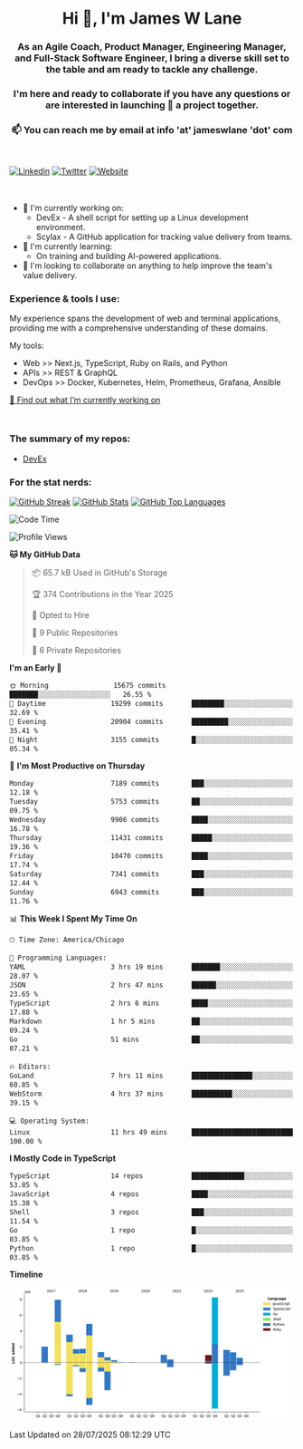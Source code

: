 <h1 align="center">Hi 👋, I'm James W Lane</h1>
<h3 align="center">As an Agile Coach, Product Manager, Engineering Manager, and Full-Stack Software Engineer, I bring a diverse skill set to the table and am ready to tackle any challenge.</h3>
<h3 align="center">I'm here and ready to collaborate if you have any questions or are interested in launching 🚀 a project together.</h3>

<div style="margin-top: 16px;" />

<h3 align="center">📫 You can reach me by email at info 'at' jameswlane 'dot' com</h3>

<div style="margin-top: 48px;" />

[![Linkedin](https://img.shields.io/badge/LinkedIn-0077B5?style=for-the-badge&logo=linkedin&logoColor=white)](https://www.linkedin.com/in/jameswlane/)
[![Twitter](https://img.shields.io/badge/Twitter-1DA1F2?style=for-the-badge&logo=twitter&logoColor=white)](https://x.com/jameswlane)
[![Website](https://img.shields.io/website?down_color=red&down_message=offline&style=for-the-badge&up_color=green&up_message=up&url=https%3A%2F%2Fwww.jameswlane.com)](https://www.jameswlane.com)

<div style="margin-top: 48px;" />

- 🔭 I'm currently working on:
  - DevEx - A shell script for setting up a Linux development environment.
  - Scylax - A GitHub application for tracking value delivery from teams.
- 🌱 I'm currently learning:
  - On training and building AI-powered applications.
- 👯 I'm looking to collaborate on anything to help improve the team's value delivery.

### Experience & tools I use:

My experience spans the development of web and terminal applications, providing me with a comprehensive understanding of these domains.

My tools:
- Web >> Next.js, TypeScript, Ruby on Rails, and Python
- APIs >> REST & GraphQL
- DevOps >> Docker, Kubernetes, Helm, Prometheus, Grafana, Ansible

[🔭 Find out what I’m currently working on](https://www.jameswlane.com/now)  

<div style="margin-top: 50px;"/>

### The summary of my repos:
- [DevEx](https://github.com/jameswlane/devex)  

### For the stat nerds:
[![GitHub Streak](https://github-readme-streak-stats.herokuapp.com?user=jameswlane&theme=tokyonight)](https://git.io/streak-stats)
[![GitHub Stats](https://github-readme-stats.vercel.app/api?username=jameswlane&show_icons=true&theme=tokyonight)](https://github-readme-stats.vercel.app)
[![GitHub Top Languages](https://github-readme-stats.vercel.app/api/top-langs?username=jameswlane&show_icons=true&locale=en&layout=compact&theme=tokyonight)](https://github-readme-stats.vercel.app)

<!--START_SECTION:waka-->
![Code Time](http://img.shields.io/badge/Code%20Time-671%20hrs%201%20min-blue)

![Profile Views](http://img.shields.io/badge/Profile%20Views-0-blue)

**🐱 My GitHub Data** 

> 📦 65.7 kB Used in GitHub's Storage 
 > 
> 🏆 374 Contributions in the Year 2025
 > 
> 💼 Opted to Hire
 > 
> 📜 9 Public Repositories 
 > 
> 🔑 6 Private Repositories 
 > 
**I'm an Early 🐤** 

```text
🌞 Morning                15675 commits       ███████░░░░░░░░░░░░░░░░░░   26.55 % 
🌆 Daytime                19299 commits       ████████░░░░░░░░░░░░░░░░░   32.69 % 
🌃 Evening                20904 commits       █████████░░░░░░░░░░░░░░░░   35.41 % 
🌙 Night                  3155 commits        █░░░░░░░░░░░░░░░░░░░░░░░░   05.34 % 
```
📅 **I'm Most Productive on Thursday** 

```text
Monday                   7189 commits        ███░░░░░░░░░░░░░░░░░░░░░░   12.18 % 
Tuesday                  5753 commits        ██░░░░░░░░░░░░░░░░░░░░░░░   09.75 % 
Wednesday                9906 commits        ████░░░░░░░░░░░░░░░░░░░░░   16.78 % 
Thursday                 11431 commits       █████░░░░░░░░░░░░░░░░░░░░   19.36 % 
Friday                   10470 commits       ████░░░░░░░░░░░░░░░░░░░░░   17.74 % 
Saturday                 7341 commits        ███░░░░░░░░░░░░░░░░░░░░░░   12.44 % 
Sunday                   6943 commits        ███░░░░░░░░░░░░░░░░░░░░░░   11.76 % 
```


📊 **This Week I Spent My Time On** 

```text
🕑︎ Time Zone: America/Chicago

💬 Programming Languages: 
YAML                     3 hrs 19 mins       ███████░░░░░░░░░░░░░░░░░░   28.07 % 
JSON                     2 hrs 47 mins       ██████░░░░░░░░░░░░░░░░░░░   23.65 % 
TypeScript               2 hrs 6 mins        ████░░░░░░░░░░░░░░░░░░░░░   17.88 % 
Markdown                 1 hr 5 mins         ██░░░░░░░░░░░░░░░░░░░░░░░   09.24 % 
Go                       51 mins             ██░░░░░░░░░░░░░░░░░░░░░░░   07.21 % 

🔥 Editors: 
GoLand                   7 hrs 11 mins       ███████████████░░░░░░░░░░   60.85 % 
WebStorm                 4 hrs 37 mins       ██████████░░░░░░░░░░░░░░░   39.15 % 

💻 Operating System: 
Linux                    11 hrs 49 mins      █████████████████████████   100.00 % 
```

**I Mostly Code in TypeScript** 

```text
TypeScript               14 repos            █████████████░░░░░░░░░░░░   53.85 % 
JavaScript               4 repos             ████░░░░░░░░░░░░░░░░░░░░░   15.38 % 
Shell                    3 repos             ███░░░░░░░░░░░░░░░░░░░░░░   11.54 % 
Go                       1 repo              █░░░░░░░░░░░░░░░░░░░░░░░░   03.85 % 
Python                   1 repo              █░░░░░░░░░░░░░░░░░░░░░░░░   03.85 % 
```



**Timeline**

![Lines of Code chart](https://raw.githubusercontent.com/jameswlane/jameswlane/main/assets/bar_graph.png)


 Last Updated on 28/07/2025 08:12:29 UTC
<!--END_SECTION:waka-->
